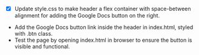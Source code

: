 - [x] Update style.css to make header a flex container with space-between alignment for adding the Google Docs button on the right.
- Add the Google Docs button link inside the header in index.html, styled with .btn class.
- Test the page by opening index.html in browser to ensure the button is visible and functional.
